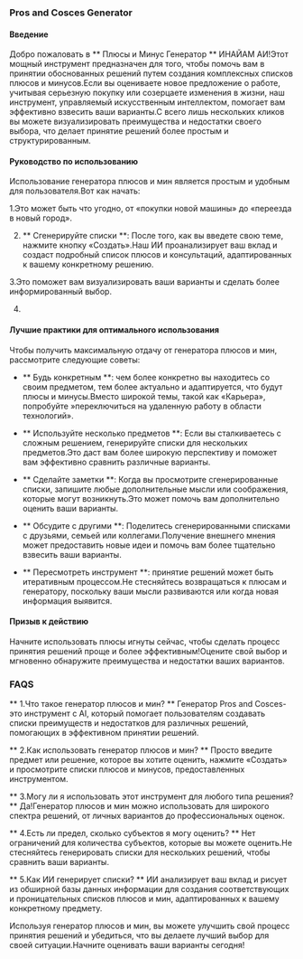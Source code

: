 ### Pros and Cosces Generator

#### Введение
Добро пожаловать в ** Плюсы и Минус Генератор ** ИНАЙАМ АИ!Этот мощный инструмент предназначен для того, чтобы помочь вам в принятии обоснованных решений путем создания комплексных списков плюсов и минусов.Если вы оцениваете новое предложение о работе, учитывая серьезную покупку или созерцаете изменения в жизни, наш инструмент, управляемый искусственным интеллектом, помогает вам эффективно взвесить ваши варианты.С всего лишь нескольких кликов вы можете визуализировать преимущества и недостатки своего выбора, что делает принятие решений более простым и структурированным.

#### Руководство по использованию
Использование генератора плюсов и мин является простым и удобным для пользователя.Вот как начать:

1.Это может быть что угодно, от «покупки новой машины» до «переезда в новый город».

2. ** Сгенерируйте списки **: После того, как вы введете свою теме, нажмите кнопку «Создать».Наш ИИ проанализирует ваш вклад и создаст подробный список плюсов и консультаций, адаптированных к вашему конкретному решению.

3.Это поможет вам визуализировать ваши варианты и сделать более информированный выбор.

4.

#### Лучшие практики для оптимального использования
Чтобы получить максимальную отдачу от генератора плюсов и мин, рассмотрите следующие советы:

- ** Будь конкретным **: чем более конкретно вы находитесь со своим предметом, тем более актуально и адаптируется, что будут плюсы и минусы.Вместо широкой темы, такой как «Карьера», попробуйте »переключиться на удаленную работу в области технологий».

- ** Используйте несколько предметов **: Если вы сталкиваетесь с сложным решением, генерируйте списки для нескольких предметов.Это даст вам более широкую перспективу и поможет вам эффективно сравнить различные варианты.

- ** Сделайте заметки **: Когда вы просмотрите сгенерированные списки, запишите любые дополнительные мысли или соображения, которые могут возникнуть.Это может помочь вам дополнительно оценить ваши варианты.

- ** Обсудите с другими **: Поделитесь сгенерированными списками с друзьями, семьей или коллегами.Получение внешнего мнения может предоставить новые идеи и помочь вам более тщательно взвесить ваши варианты.

- ** Пересмотреть инструмент **: принятие решений может быть итеративным процессом.Не стесняйтесь возвращаться к плюсам и генератору, поскольку ваши мысли развиваются или когда новая информация выявится.

#### Призыв к действию
Начните использовать плюсы игнуты сейчас, чтобы сделать процесс принятия решений проще и более эффективным!Оцените свой выбор и мгновенно обнаружите преимущества и недостатки ваших вариантов.

### FAQS

** 1.Что такое генератор плюсов и мин? **
Генератор Pros and Cosces-это инструмент с AI, который помогает пользователям создавать списки преимуществ и недостатков для различных решений, помогающих в эффективном принятии решений.

** 2.Как использовать генератор плюсов и мин? **
Просто введите предмет или решение, которое вы хотите оценить, нажмите «Создать» и просмотрите списки плюсов и минусов, предоставленных инструментом.

** 3.Могу ли я использовать этот инструмент для любого типа решения? **
Да!Генератор плюсов и мин можно использовать для широкого спектра решений, от личных вариантов до профессиональных оценок.

** 4.Есть ли предел, сколько субъектов я могу оценить? **
Нет ограничений для количества субъектов, которые вы можете оценить.Не стесняйтесь генерировать списки для нескольких решений, чтобы сравнить ваши варианты.

** 5.Как ИИ генерирует списки? **
ИИ анализирует ваш вклад и рисует из обширной базы данных информации для создания соответствующих и проницательных списков плюсов и мин, адаптированных к вашему конкретному предмету.

Используя генератор плюсов и мин, вы можете улучшить свой процесс принятия решений и убедиться, что вы делаете лучший выбор для своей ситуации.Начните оценивать ваши варианты сегодня!